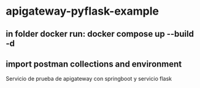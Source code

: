 # apigateway-pyflask-example

## in folder docker run: docker compose up --build  -d
## import postman collections and environment
Servicio de prueba de apigateway con springboot y servicio flask
